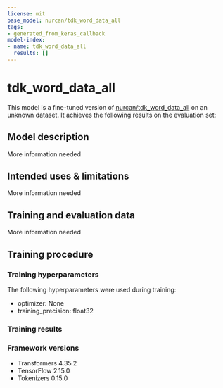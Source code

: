 ```yaml
---
license: mit
base_model: nurcan/tdk_word_data_all
tags:
- generated_from_keras_callback
model-index:
- name: tdk_word_data_all
  results: []
---
```


<!-- This model card has been generated automatically according to the information Keras had access to. You should
probably proofread and complete it, then remove this comment. -->

# tdk_word_data_all

This model is a fine-tuned version of [nurcan/tdk_word_data_all](https://huggingface.co/nurcan/tdk_word_data_all) on an unknown dataset.
It achieves the following results on the evaluation set:


## Model description

More information needed

## Intended uses & limitations

More information needed

## Training and evaluation data

More information needed

## Training procedure

### Training hyperparameters

The following hyperparameters were used during training:
- optimizer: None
- training_precision: float32

### Training results



### Framework versions

- Transformers 4.35.2
- TensorFlow 2.15.0
- Tokenizers 0.15.0
